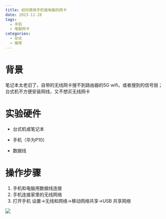 ```yaml
---
title: 如何使用手机做电脑的网卡
date: 2023-11-28
tags:
  - 手机
  - 电脑网卡
categories:
  - 杂文
  - 推荐
---
```


>
>
>

# 背景

笔记本太老旧了，自带的无线网卡搜不到路由器的5G wifi，或者搜到的信号弱；台式机不方便安装网线，又不想买无线网卡

# 实验硬件

- 台式机或笔记本
- 手机（华为P10）

- 数据线

# 操作步骤

1. 手机和电脑用数据线连接
2. 手机连接家里的无线网络
3. 打开手机 设置->无线和网络->移动网络共享->USB 共享网络

![](https://jsd.cdn.zzko.cn/gh/hfshaobing/picx-images-hosting@master/20231128/%E6%89%8B%E6%9C%BA%E5%85%B1%E4%BA%AB%E7%BD%91%E7%BB%9C.6gtgwr1u8zg0.gif)